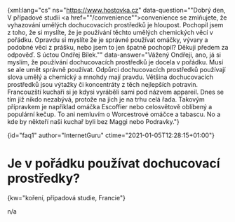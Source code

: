
{xml:lang="cs" ns="https://www.hostovka.cz" data-question=""Dobrý den, V případové studii <a href=""/convenience"">convenience</a> se zmiňujete, že vyhazování umělých dochucovacích prostředků je hloupost. Pochopil jsem z toho, že si myslíte, že je používání těchto umělých chemických věcí v pořádku. Opravdu si myslíte že je správné používat omáčky, vývary a podobné věci z prášku, nebo jsem to jen špatně pochopil? Děkuji předem za odpověď. S úctou Ondřej Bílek."" data-answer="Vážený Ondřeji, ano, já si myslím, že používání dochucovacích prostředků je docela v pořádku. Musí se ale umět správně používat. Odpůrci dochucovacích prostředků používají slova umělý a chemický a mnohdy mají pravdu. Většina dochucovacích prostředků jsou výtažky či koncentráty z těch nejlepších potravin. Francouzští kuchaři si je kdysi vyráběli sami pod názvem appareil. Dnes se tím již nikdo nezabývá, protože na jich je na trhu celá řada. Takovým přípravkem je například omáčka Escoffier nebo celosvětově oblíbený a populární kečup. To ani nemluvím o Worcestrové omáčce a tabascu. No a kde by někteří naši kuchař byli bez Maggi nebo Podravky."}

{id="faq1" author="InternetGuru" ctime="2021-01-05T12:28:15+01:00"}

# Je v pořádku používat dochucovací prostředky?

{kw="koření, případová studie, Francie"}

n/a

